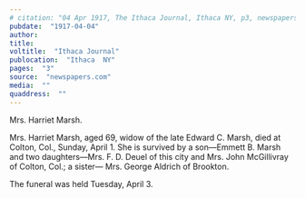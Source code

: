 ```yaml
---
# citation: "04 Apr 1917, The Ithaca Journal, Ithaca NY, p3, newspapers.com."
pubdate:  "1917-04-04"
author: 
title: 
voltitle:  "Ithaca Journal"
publocation:  "Ithaca  NY"
pages:  "3"
source:  "newspapers.com"
media:  ""
quaddress:  ""
---
```


Mrs. Harriet Marsh. 

Mrs. Harriet Marsh, aged 69, widow of the late Edward C. Marsh, died at Colton, Col., Sunday, April 1. She is survived by a son—Emmett B. Marsh and two daughters—Mrs. F. D. Deuel of this city and Mrs. John McGillivray of Colton, Col.; a sister— Mrs. George Aldrich of Brookton. 

The funeral was held Tuesday, April 3. 
